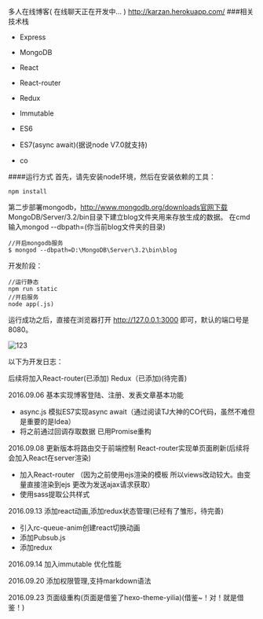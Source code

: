  多人在线博客( 在线聊天正在开发中... ) http://karzan.herokuapp.com/
###相关技术栈

 - Express

 - MongoDB

 - React

 - React-router

 - Redux

 - Immutable

 - ES6

 - ES7(async await)(据说node V7.0就支持)

 - co

####运行方式
首先，请先安装node环境，然后在安装依赖的工具：

```
npm install
```
第二步部署mongodb，http://www.mongodb.org/downloads官网下载
MongoDB/Server/3.2/bin目录下建立blog文件夹用来存放生成的数据。
在cmd输入mongod --dbpath=(你当前blog文件夹的目录)


```
//开启mongodb服务
$ mongod --dbpath=D:\MongoDB\Server\3.2\bin\blog

```

开发阶段：

```
//运行静态
npm run static
//开启服务
node app(.js)

```
运行成功之后，直接在浏览器打开 http://127.0.0.1:3000 即可，默认的端口号是8080。

![123](https://raw.githubusercontent.com/karzanOnline/express-mongodb-react-blog/master/jdfw.gif)


以下为开发日志：

后续将加入React-router(已添加) Redux（已添加)(待完善)

2016.09.06 基本实现博客登陆、注册、发表文章基本功能

 - async.js 模拟ES7实现async await（通过阅读TJ大神的CO代码，虽然不难但是重要的是Idea）
 - 将之前通过回调存取数据 已用Promise重构


2016.09.08 更新版本将路由交于前端控制  React-router实现单页面刷新(后续将会加入React在server渲染)

 - 加入React-router （因为之前使用ejs渲染的模板 所以views改动较大。由变量直接渲染到ejs 更改为发送ajax请求获取）
 - 使用sass提取公共样式

2016.09.13 添加react动画,添加redux状态管理(已经有了雏形，待完善)

 - 引入rc-queue-anim创建react切换动画
 - 添加Pubsub.js
 - 添加redux

2016.09.14 加入immutable 优化性能


2016.09.20 添加权限管理,支持markdown语法

2016.09.23 页面级重构(页面是借鉴了hexo-theme-yilia)(借鉴~！对！就是借鉴！)



